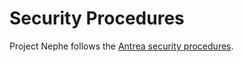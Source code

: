 # Security Procedures

Project Nephe follows the [Antrea security procedures](https://github.com/antrea-io/antrea/blob/main/SECURITY.md).
